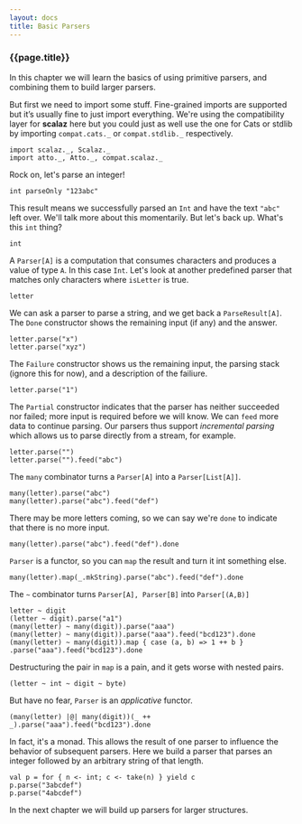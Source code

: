 ```yaml
---
layout: docs
title: Basic Parsers
---
```


### {{page.title}}

In this chapter we will learn the basics of using primitive parsers, and combining them to build larger parsers.

But first we need to import some stuff. Fine-grained imports are supported but it’s usually fine to just import everything. We're using the compatibility layer for **scalaz** here but you could just as well use the one for Cats or stdlib by importing `compat.cats._` or `compat.stdlib._` respectively.

```tut:silent
import scalaz._, Scalaz._
import atto._, Atto._, compat.scalaz._
```

Rock on, let's parse an integer!

```tut
int parseOnly "123abc"
```

This result means we successfully parsed an `Int` and have the text `"abc"` left over. We'll talk more about this momentarily. But let's back up. What's this `int` thing?

```tut
int
```

A `Parser[A]` is a computation that consumes characters and produces a value of type `A`. In this case `Int`. Let's look at another predefined parser that matches only characters where `isLetter` is true.

```tut
letter
```

We can ask a parser to parse a string, and we get back a `ParseResult[A]`. The `Done` constructor shows the remaining input (if any) and the answer.

```tut
letter.parse("x")
letter.parse("xyz")
```

The `Failure` constructor shows us the remaining input, the parsing stack (ignore this for now), and a description of the failiure.

```tut
letter.parse("1")
```

The `Partial` constructor indicates that the parser has neither succeeded nor failed; more input is required before we will know. We can `feed` more data to continue parsing. Our parsers thus support *incremental parsing* which allows us to parse directly from a stream, for example.

```tut
letter.parse("")
letter.parse("").feed("abc")
```

The `many` combinator turns a `Parser[A]` into a `Parser[List[A]]`.

```tut
many(letter).parse("abc")
many(letter).parse("abc").feed("def")
```

There may be more letters coming, so we can say we're `done` to indicate that there is no more input.

```tut
many(letter).parse("abc").feed("def").done
```

`Parser` is a functor, so you can `map` the result and turn it int something else.

```tut
many(letter).map(_.mkString).parse("abc").feed("def").done
```

The `~` combinator turns `Parser[A], Parser[B]` into `Parser[(A,B)]`

```tut
letter ~ digit
(letter ~ digit).parse("a1")
(many(letter) ~ many(digit)).parse("aaa")
(many(letter) ~ many(digit)).parse("aaa").feed("bcd123").done
(many(letter) ~ many(digit)).map { case (a, b) => 1 ++ b } .parse("aaa").feed("bcd123").done
```

Destructuring the pair in `map` is a pain, and it gets worse with nested pairs.

```tut
(letter ~ int ~ digit ~ byte)
```

But have no fear, `Parser` is an *applicative* functor.

```tut
(many(letter) |@| many(digit))(_ ++ _).parse("aaa").feed("bcd123").done
```

In fact, it's a monad. This allows the result of one parser to influence the behavior of subsequent parsers. Here we build a parser that parses an integer followed by an arbitrary string of that length.

```tut
val p = for { n <- int; c <- take(n) } yield c
p.parse("3abcdef")
p.parse("4abcdef")
```

In the next chapter we will build up parsers for larger structures.
